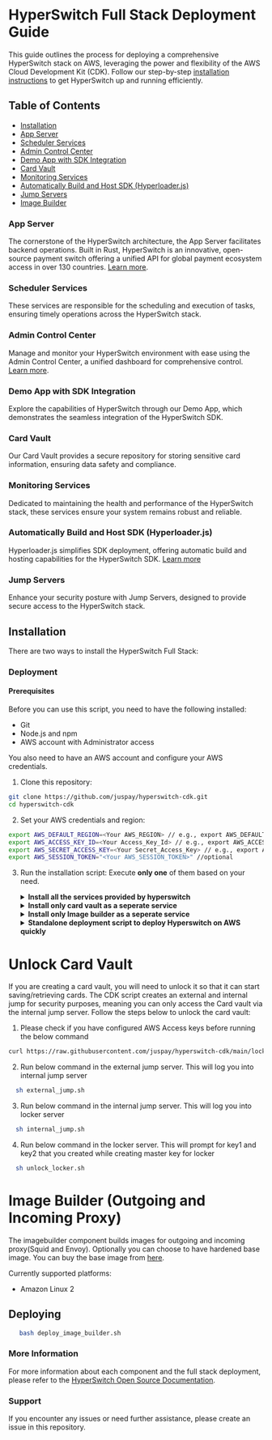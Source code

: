 # HyperSwitch Full Stack Deployment Guide

This guide outlines the process for deploying a comprehensive HyperSwitch stack on AWS, leveraging the power and flexibility of the AWS Cloud Development Kit (CDK). Follow our step-by-step [installation instructions](#installation) to get HyperSwitch up and running efficiently.

## Table of Contents
- [Installation](#installation)
- [App Server](#app-server)
- [Scheduler Services](#scheduler-services)
- [Admin Control Center](#admin-control-center)
- [Demo App with SDK Integration](#demo-app-with-sdk-integration)
- [Card Vault](#card-vault)
- [Monitoring Services](#monitoring-services)
- [Automatically Build and Host SDK (Hyperloader.js)](#automatically-build-and-host-sdk)
- [Jump Servers](#jump-servers)
- [Image Builder](#image-builder)

### App Server
The cornerstone of the HyperSwitch architecture, the App Server facilitates backend operations. Built in Rust, HyperSwitch is an innovative, open-source payment switch offering a unified API for global payment ecosystem access in over 130 countries. [Learn more](https://github.com/juspay/hyperswitch).

### Scheduler Services
These services are responsible for the scheduling and execution of tasks, ensuring timely operations across the HyperSwitch stack.

### Admin Control Center
Manage and monitor your HyperSwitch environment with ease using the Admin Control Center, a unified dashboard for comprehensive control. [Learn more](https://github.com/juspay/hyperswitch-control-center).

### Demo App with SDK Integration
Explore the capabilities of HyperSwitch through our Demo App, which demonstrates the seamless integration of the HyperSwitch SDK.

### Card Vault
Our Card Vault provides a secure repository for storing sensitive card information, ensuring data safety and compliance.

### Monitoring Services
Dedicated to maintaining the health and performance of the HyperSwitch stack, these services ensure your system remains robust and reliable.

### Automatically Build and Host SDK (Hyperloader.js)
Hyperloader.js simplifies SDK deployment, offering automatic build and hosting capabilities for the HyperSwitch SDK. [Learn more](https://github.com/juspay/hyperswitch-web)

### Jump Servers
Enhance your security posture with Jump Servers, designed to provide secure access to the HyperSwitch stack.

## Installation

There are two ways to install the HyperSwitch Full Stack:

### Deployment

#### Prerequisites

Before you can use this script, you need to have the following installed:

- Git
- Node.js and npm
- AWS account with Administrator access

You also need to have an AWS account and configure your AWS credentials.

1. Clone this repository:

```bash
git clone https://github.com/juspay/hyperswitch-cdk.git
cd hyperswitch-cdk
```

2. Set your AWS credentials and region:

```bash
export AWS_DEFAULT_REGION=<Your AWS_REGION> // e.g., export AWS_DEFAULT_REGION=us-east-2
export AWS_ACCESS_KEY_ID=<Your Access_Key_Id> // e.g., export AWS_ACCESS_KEY_ID=AKIAIOSFODNN7EXAMPLE
export AWS_SECRET_ACCESS_KEY=<Your Secret_Access_Key> // e.g., export AWS_SECRET_ACCESS_KEY=wJalrXUtnFEMI/K7MDENG/bPxRfiCYEXAMPLEKEY
export AWS_SESSION_TOKEN="<Your AWS_SESSION_TOKEN>" //optional
```

3. Run the installation script:
    Execute <b>only one</b> of them based on your need.

    <details>
      <summary><b>Install all the services provided by hyperswitch</b></summary>
      <pre>bash install.sh</pre>
    </details>
    <details>
      <summary><b>Install only card vault as a seperate service</b></summary>
      <pre>bash install-locker.sh</pre>
    </details>
    <details>
      <summary><b>Install only Image builder as a seperate service</b></summary>
      <pre>bash deploy_imagebuilder.sh</pre>
    </details>
    <details>
      <summary><b>Standalone deployment script to deploy Hyperswitch on AWS quickly</b></summary>
      <pre>curl https://raw.githubusercontent.com/juspay/hyperswitch/main/aws/hyperswitch_aws_setup.sh | bash</pre>
  </details>


# <a name="card_vault"></a>Unlock Card Vault

If you are creating a card vault, you will need to unlock it so that it can start saving/retrieving cards. The CDK script creates an external and internal jump for security purposes, meaning you can only access the Card vault via the internal jump server. Follow the steps below to unlock the card vault:

1. Please check if you have configured AWS Access keys before running the below command

```bash
curl https://raw.githubusercontent.com/juspay/hyperswitch-cdk/main/locker.sh | bash
```

2. Run below command in the external jump server. This will log you into internal jump server

```bash
  sh external_jump.sh
```

3. Run below command in the internal jump server. This will log you into locker server

```bash
  sh internal_jump.sh
```

4. Run below command in the locker server. This will prompt for key1 and key2 that you created while creating master key for locker

```bash
  sh unlock_locker.sh
```

# Image Builder (Outgoing and Incoming Proxy)

The imagebuilder component builds images for outgoing and incoming proxy(Squid and Envoy). Optionally you can choose to have hardened base image. You can buy the base image from [here](https://aws.amazon.com/marketplace/pp/prodview-53aklkzclj3wi?sr=0-1&ref_=beagle&applicationId=AWSMPContessa).

Currently supported platforms:
- Amazon Linux 2

## Deploying

```bash 
   bash deploy_image_builder.sh
```

### More Information

For more information about each component and the full stack deployment, please refer to the [HyperSwitch Open Source Documentation](https://opensource.hyperswitch.io/hyperswitch-open-source/deploy-hyperswitch-on-aws/deploy-app-server/full-stack-deployment).

### Support

If you encounter any issues or need further assistance, please create an issue in this repository.